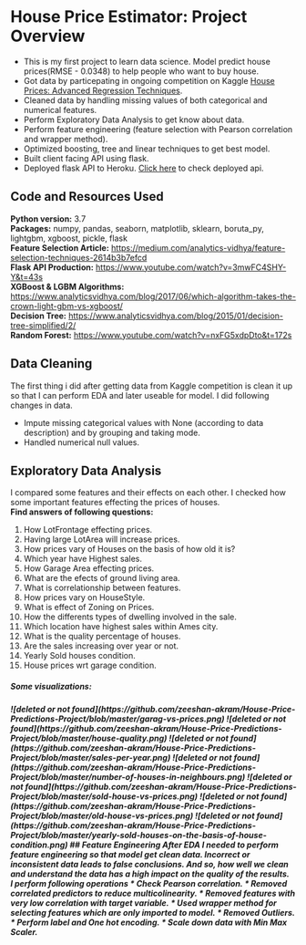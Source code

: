 # House Price Estimator: Project Overview
* This is my first project to learn data science. Model predict house prices(RMSE - 0.0348) to help people who want to buy house.
* Got data by particepating in ongoing competition on Kaggle [House Prices: Advanced Regression Techniques](https://www.kaggle.com/c/house-prices-advanced-regression-techniques).
* Cleaned data by handling missing values of both categorical and numerical features.
* Perform Exploratory Data Analysis to get know about data.
* Perform feature engineering (feature selection with Pearson correlation and wrapper method).
* Optimized boosting, tree and linear techniques to get best model.
* Built client facing API using flask.
* Deployed flask API to Heroku. [Click here](https://predict-your-house-price.herokuapp.com/) to check deployed api.
## Code and Resources Used
**Python version:** 3.7<br>
**Packages:** numpy, pandas, seaborn, matplotlib, sklearn, boruta_py, lightgbm, xgboost, pickle, flask <br>
**Feature Selection Article:** https://medium.com/analytics-vidhya/feature-selection-techniques-2614b3b7efcd <br>
**Flask API Production:** https://www.youtube.com/watch?v=3mwFC4SHY-Y&t=43s <br>
**XGBoost & LGBM Algorithms:** https://www.analyticsvidhya.com/blog/2017/06/which-algorithm-takes-the-crown-light-gbm-vs-xgboost/ <br>
**Decision Tree:** https://www.analyticsvidhya.com/blog/2015/01/decision-tree-simplified/2/ <br>
**Random Forest:** https://www.youtube.com/watch?v=nxFG5xdpDto&t=172s <br>
## Data Cleaning
The first thing i did after getting data from Kaggle competition is clean it up so that I can perform EDA and later useable for model. I did following changes in data.
* Impute missing categorical values with None (according to data description) and by grouping and taking mode.
* Handled numerical null values.
## Exploratory Data Analysis
I compared some features and their effects on each other. I checked how some important features effecting the prices of houses. 
<br>**Find answers of following questions:**
1. How LotFrontage effecting prices.
2. Having large LotArea will increase prices.
3. How prices vary of Houses on the basis of how old it is?
4. Which year have Highest sales.
5. How Garage Area effecting prices.
6. What are the efects of ground living area.
7. What is correlationship between features.
8. How prices vary on HouseStyle.
9. What is effect of Zoning on Prices.
10. How the differents types of dwelling involved in the sale.
11. Which location have highest sales within Ames city.
12. What is the quality percentage of houses.
13. Are the sales increasing over year or not.
14. Yearly Sold houses condition.
15. House prices wrt garage condition.<br>
<h5>Some visualizations:<h5>
![deleted or not found](https://github.com/zeeshan-akram/House-Price-Predictions-Project/blob/master/garag-vs-prices.png)
![deleted or not found](https://github.com/zeeshan-akram/House-Price-Predictions-Project/blob/master/house-quality.png)
![deleted or not found](https://github.com/zeeshan-akram/House-Price-Predictions-Project/blob/master/sales-per-year.png)
![deleted or not found](https://github.com/zeeshan-akram/House-Price-Predictions-Project/blob/master/number-of-houses-in-neighbours.png)
![deleted or not found](https://github.com/zeeshan-akram/House-Price-Predictions-Project/blob/master/sold-house-vs-prices.png)
![deleted or not found](https://github.com/zeeshan-akram/House-Price-Predictions-Project/blob/master/old-house-vs-prices.png)
![deleted or not found](https://github.com/zeeshan-akram/House-Price-Predictions-Project/blob/master/yearly-sold-houses-on-the-basis-of-house-condition.png)
## Feature Engineering
After EDA I needed to perform feature engineering so that model get clean data. Incorrect or inconsistent data leads to false conclusions. And so, how well we clean and understand the data has a high impact on the quality of the results.<br>
I perform following operations
* Check Pearson correlation.
  * Removed correlated predictors to reduce multicolinearity.
  * Removed features with very low correlation with target variable.
* Used wrapper method for selecting features which are only imported to model.
* Removed Outliers.
* Perform label and One hot encoding.
* Scale down data with Min Max Scaler.
